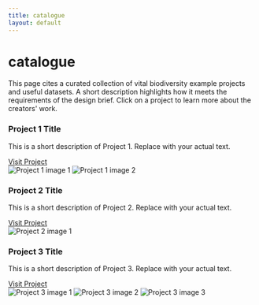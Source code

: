 ```yaml
---
title: catalogue
layout: default
---
```


# catalogue

<p>This page cites a curated collection of vital biodiversity example projects and useful datasets. A short description highlights how it meets the requirements of the design brief. Click on a project to learn more about the creators' work.</p>

<div class="catalogue-grid">

  <!-- Project Card 1 -->
  <div class="catalogue-card">
    <div class="catalogue-content">
      <h3>Project 1 Title</h3>
      <p>This is a short description of Project 1. Replace with your actual text.</p>
      <a href="https://example.com" target="_blank" class="catalogue-link">Visit Project</a>
    </div>
    <div class="catalogue-images">
      <img src="/assets/catalogue/project1-1.jpg" alt="Project 1 image 1">
      <img src="/assets/catalogue/project1-2.jpg" alt="Project 1 image 2">
    </div>
  </div>

  <!-- Project Card 2 -->
  <div class="catalogue-card">
    <div class="catalogue-content">
      <h3>Project 2 Title</h3>
      <p>This is a short description of Project 2. Replace with your actual text.</p>
      <a href="https://example.com" target="_blank" class="catalogue-link">Visit Project</a>
    </div>
    <div class="catalogue-images">
      <img src="/assets/catalogue/project2-1.jpg" alt="Project 2 image 1">
    </div>
  </div>

  <!-- Project Card 3 -->
  <div class="catalogue-card">
    <div class="catalogue-content">
      <h3>Project 3 Title</h3>
      <p>This is a short description of Project 3. Replace with your actual text.</p>
      <a href="https://example.com" target="_blank" class="catalogue-link">Visit Project</a>
    </div>
    <div class="catalogue-images">
      <img src="/assets/catalogue/project3-1.jpg" alt="Project 3 image 1">
      <img src="/assets/catalogue/project3-2.jpg" alt="Project 3 image 2">
      <img src="/assets/catalogue/project3-3.jpg" alt="Project 3 image 3">
    </div>
  </div>

  <!-- Repeat up to 10 projects -->
</div>
